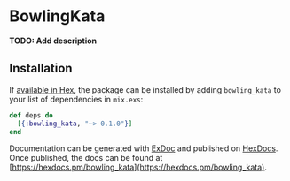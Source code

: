 # BowlingKata

**TODO: Add description**

## Installation

If [available in Hex](https://hex.pm/docs/publish), the package can be installed
by adding `bowling_kata` to your list of dependencies in `mix.exs`:

```elixir
def deps do
  [{:bowling_kata, "~> 0.1.0"}]
end
```

Documentation can be generated with [ExDoc](https://github.com/elixir-lang/ex_doc)
and published on [HexDocs](https://hexdocs.pm). Once published, the docs can
be found at [https://hexdocs.pm/bowling_kata](https://hexdocs.pm/bowling_kata).

